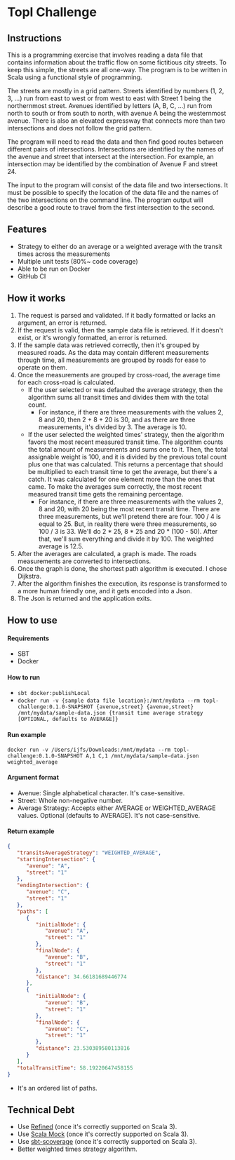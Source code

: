 # Topl Challenge

## Instructions
This is a programming exercise that involves reading a data file that contains information about the traffic flow on some fictitious city streets. To keep this simple, the streets are all one-way. The program is to be written in Scala using a functional style of programming.

The streets are mostly in a grid pattern. Streets identified by numbers (1, 2, 3, ...) run from east to west or from west to east with Street 1 being the northernmost street. Avenues identified by letters (A, B, C, ...) run from north to south or from south to north, with avenue A being the westernmost avenue. There is also an elevated expressway that connects more than two intersections and does not follow the grid pattern.

The program will need to read the data and then find good routes between different pairs of intersections. Intersections are identified by the names of the avenue and street that intersect at the intersection. For example, an intersection may be identified by the combination of Avenue F and street 24.

The input to the program will consist of the data file and two intersections. It must be possible to specify the location of the data file and the names of the two intersections on the command line. The program output will describe a good route to travel from the first intersection to the second.

## Features
- Strategy to either do an average or a weighted average with the transit times across the measurements
- Multiple unit tests (80%~ code coverage)
- Able to be run on Docker
- GitHub CI

## How it works
1) The request is parsed and validated. If it badly formatted or lacks an argument, an error is returned.
2) If the request is valid, then the sample data file is retrieved. If it doesn't exist, or it's wrongly formatted, an error is returned.
3) If the sample data was retrieved correctly, then it's grouped by measured roads. As the data may contain different measurements through time, all measurements are grouped by roads for ease to operate on them.
4) Once the measurements are grouped by cross-road, the average time for each cross-road is calculated.
   - If the user selected or was defaulted the average strategy, then the algorithm sums all transit times and divides them with the total count. 
     - For instance, if there are three measurements with the values 2, 8 and 20, then 2 + 8 + 20 is 30, and as there are three measurements, it's divided by 3. The average is 10.
   - If the user selected the weighted times' strategy, then the algorithm favors the most recent measured transit time. The algorithm counts the total amount of measurements and sums one to it. Then, the total assignable weight is 100, and it is divided by the previous total count plus one that was calculated. This returns a percentage that should be multiplied to each transit time to get the average, but there's a catch. It was calculated for one element more than the ones that came. To make the averages sum correctly, the most recent measured transit time gets the remaining percentage. 
     - For instance, if there are three measurements with the values 2, 8 and 20, with 20 being the most recent transit time. There are three measurements, but we'll pretend there are four. 100 / 4 is equal to 25. But, in reality there were three measurements, so 100 / 3 is 33. We'll do 2 * 25, 8 * 25 and 20 * (100 - 50). After that, we'll sum everything and divide it by 100. The weighted average is 12.5.
5) After the averages are calculated, a graph is made. The roads measurements are converted to intersections.
6) Once the graph is done, the shortest path algorithm is executed. I chose Dijkstra.
7) After the algorithm finishes the execution, its response is transformed to a more human friendly one, and it gets encoded into a Json.
8) The Json is returned and the application exits. 

## How to use

#### Requirements
- SBT
- Docker

#### How to run
- `sbt docker:publishLocal`
- `docker run -v {sample data file location}:/mnt/mydata --rm topl-challenge:0.1.0-SNAPSHOT {avenue,street} {avenue,street} /mnt/mydata/sample-data.json {transit time average strategy [OPTIONAL, defaults to AVERAGE]}`

#### Run example

`docker run -v /Users/ijfs/Downloads:/mnt/mydata --rm topl-challenge:0.1.0-SNAPSHOT A,1 C,1 /mnt/mydata/sample-data.json weighted_average`

#### Argument format
- Avenue: Single alphabetical character. It's case-sensitive.
- Street: Whole non-negative number.
- Average Strategy: Accepts either AVERAGE or WEIGHTED_AVERAGE values. Optional (defaults to AVERAGE). It's not case-sensitive.

#### Return example
```json
{
   "transitsAverageStrategy": "WEIGHTED_AVERAGE",
   "startingIntersection": {
      "avenue": "A",
      "street": "1"
   },
   "endingIntersection": {
      "avenue": "C",
      "street": "1"
   },
   "paths": [
      {
         "initialNode": {
            "avenue": "A",
            "street": "1"
         },
         "finalNode": {
            "avenue": "B",
            "street": "1"
         },
         "distance": 34.66181689446774
      },
      {
         "initialNode": {
            "avenue": "B",
            "street": "1"
         },
         "finalNode": {
            "avenue": "C",
            "street": "1"
         },
         "distance": 23.530389580113816
      }
   ],
   "totalTransitTime": 58.19220647458155
}
```

- It's an ordered list of paths.

## Technical Debt
- Use [Refined](https://github.com/fthomas/refined/issues/932) (once it's correctly supported on Scala 3).
- Use [Scala Mock](https://github.com/mockito/mockito-scala/issues/364) (once it's correctly supported on Scala 3).
- Use [sbt-scoverage](https://github.com/sbt/sbt/issues/6997) (once it's correctly supported on Scala 3).
- Better weighted times strategy algorithm.